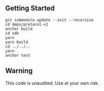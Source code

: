 ## Getting Started
```shell
git submodule update --init --recursive
cd deps/protocol-v1
anchor build
cd sdk
yarn
yarn build
cd ../../..
yarn
anchor test
```

## Warning
This code is unaudited. Use at your own risk.